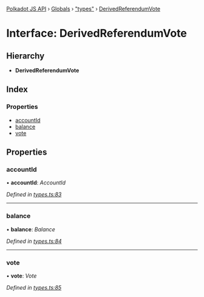 [Polkadot JS API](../README.md) › [Globals](../globals.md) › ["types"](../modules/_types_.md) › [DerivedReferendumVote](_types_.derivedreferendumvote.md)

# Interface: DerivedReferendumVote

## Hierarchy

* **DerivedReferendumVote**

## Index

### Properties

* [accountId](_types_.derivedreferendumvote.md#accountid)
* [balance](_types_.derivedreferendumvote.md#balance)
* [vote](_types_.derivedreferendumvote.md#vote)

## Properties

###  accountId

• **accountId**: *AccountId*

*Defined in [types.ts:83](https://github.com/polkadot-js/api/blob/022c7ea645/packages/api-derive/src/types.ts#L83)*

___

###  balance

• **balance**: *Balance*

*Defined in [types.ts:84](https://github.com/polkadot-js/api/blob/022c7ea645/packages/api-derive/src/types.ts#L84)*

___

###  vote

• **vote**: *Vote*

*Defined in [types.ts:85](https://github.com/polkadot-js/api/blob/022c7ea645/packages/api-derive/src/types.ts#L85)*
